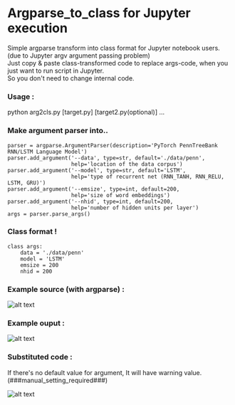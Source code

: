# Argparse_to_class for Jupyter execution

Simple argparse transform into class format for Jupyter notebook users. (due to Jupyter argv argument passing problem)<br />
Just copy & paste class-transformed code to replace args-code, when you just want to run script in Jupyter. <br/>
So you don't need to change internal code.

### Usage : 
python arg2cls.py [target.py] [target2.py(optional)] ...

### Make argument parser into..
```
parser = argparse.ArgumentParser(description='PyTorch PennTreeBank RNN/LSTM Language Model')
parser.add_argument('--data', type=str, default='./data/penn',
                    help='location of the data corpus')
parser.add_argument('--model', type=str, default='LSTM',
                    help='type of recurrent net (RNN_TANH, RNN_RELU, LSTM, GRU)')
parser.add_argument('--emsize', type=int, default=200,
                    help='size of word embeddings')
parser.add_argument('--nhid', type=int, default=200,
                    help='number of hidden units per layer')
args = parser.parse_args()
```
### Class format !
```
class args:
    data = './data/penn'
    model = 'LSTM'
    emsize = 200
    nhid = 200
```

### Example source (with argparse) :

![alt text](http://pds27.egloos.com/pds/201709/01/00/c0134200_59a941fb9501e.png)


### Example ouput :

![alt text](http://thumbnail.egloos.net/600x0/http://pds25.egloos.com/pds/201709/01/00/c0134200_59a936974c78f.png)


### Substituted code : 
If there's no default value for argument, It will have warning value. (###manual_setting_required###)

![alt text](http://pds21.egloos.com/pds/201709/01/00/c0134200_59a937f65f737.png)
